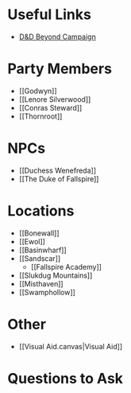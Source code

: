 # Useful Links
- [D&D Beyond Campaign](https://www.dndbeyond.com/campaigns/3789002)

# Party Members
- [[Godwyn]]
- [[Lenore Silverwood]]
- [[Conras Steward]]
- [[Thornroot]]

# NPCs
- [[Duchess Wenefreda]]
- [[The Duke of Fallspire]]

# Locations
- [[Bonewall]]
- [[Ewol]] 
- [[Basinwharf]] 
- [[Sandscar]]
	- [[Fallspire Academy]]
- [[Slukdug Mountains]]
- [[Misthaven]]
- [[Swamphollow]]

# Other
- [[Visual Aid.canvas|Visual Aid]]

# Questions to Ask
